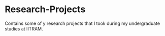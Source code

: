 # Research-Projects
Contains some of y research projects that I took during my undergraduate studies at IITRAM.
